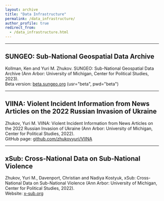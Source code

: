 ```yaml
---
layout: archive
title: "Data Infrastructure"
permalink: /data_infrastructure/
author_profile: true
redirect_from: 
  - /data_infrastructure.html
---
```


<!-- Google tag (gtag.js) -->
<script async src="https://www.googletagmanager.com/gtag/js?id=G-VSM97RVTRT"></script>
<script>
  window.dataLayer = window.dataLayer || [];
  function gtag(){dataLayer.push(arguments);}
  gtag('js', new Date());

  gtag('config', 'G-VSM97RVTRT');
</script>

---
## SUNGEO: Sub-National Geospatial Data Archive
Kollman, Ken and Yuri M. Zhukov. SUNGEO: Sub-National Geospatial Data Archive (Ann Arbor: University of Michigan, Center for Political Studies, 2023).
<br/>
Beta version: <a href="https://beta.sungeo.org">beta.sungeo.org</a> (usr="beta", pwd="beta")
<br/>

---
## VIINA: Violent Incident Information from News Articles on the 2022 Russian Invasion of Ukraine
Zhukov, Yuri M. VIINA: Violent Incident Information from News Articles on the 2022 Russian Invasion of Ukraine (Ann Arbor: University of Michigan, Center for Political Studies, 2022). 
<br/>
GitHub page: <a href="https://github.com/zhukovyuri/VIINA">github.com/zhukovyuri/VIINA</a>
<br/>

---
## xSub: Cross-National Data on Sub-National Violence

Zhukov, Yuri M., Davenport, Christian and Nadiya Kostyuk, xSub: Cross-National Data on Sub-National Violence (Ann Arbor: University of Michigan, Center for Political Studies, 2022). 
<br/>
Website: <a href="http://cross-sub.org">x-sub.org</a>
<br/>

